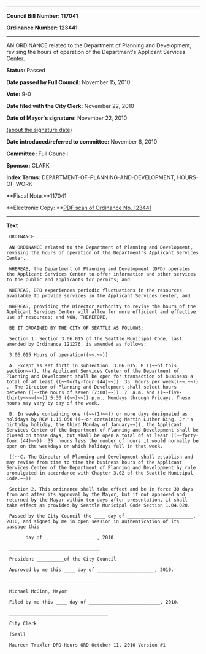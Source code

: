 

********

**Council Bill Number: 117041**
   
**Ordinance Number: 123441**
********

 AN ORDINANCE related to the Department of Planning and Development, revising the hours of operation of the Department's Applicant Services Center.

**Status:** Passed
   
**Date passed by Full Council:** November 15, 2010
   
**Vote:** 9-0
   
**Date filed with the City Clerk:** November 22, 2010
   
**Date of Mayor's signature:** November 22, 2010
   
[(about the signature date)](/~public/approvaldate.htm)
   
   
   
**Date introduced/referred to committee:** November 8, 2010
   
**Committee:** Full Council
   
**Sponsor:** CLARK
   
   
**Index Terms:** DEPARTMENT-OF-PLANNING-AND-DEVELOPMENT, HOURS-OF-WORK

**Fiscal Note:**117041

**Electronic Copy: **[PDF scan of Ordinance No. 123441](/~archives/Ordinances/Ord_123441.pdf)

********

**Text**
   
```
 ORDINANCE _________________

 AN ORDINANCE related to the Department of Planning and Development, revising the hours of operation of the Department's Applicant Services Center.

 WHEREAS, the Department of Planning and Development (DPD) operates the Applicant Services Center to offer information and other services to the public and applicants for permits; and

 WHEREAS, DPD experiences periodic fluctuations in the resources available to provide services in the Applicant Services Center, and

 WHEREAS, providing the Director authority to revise the hours of the Applicant Services Center will allow for more efficient and effective use of resources; and NOW, THEREFORE,

 BE IT ORDAINED BY THE CITY OF SEATTLE AS FOLLOWS:

 Section 1. Section 3.06.015 of the Seattle Municipal Code, last amended by Ordinance 121276, is amended as follows:

 3.06.015 Hours of operation((~~.~~))

 A. Except as set forth in subsection  3.06.015. B ((~~of this section~~)), the Applicant Services Center of the Department of Planning and Development shall be open for transaction of business a total of at least ((~~forty-four (44)~~))  35  hours per week((~~,~~)) .  The Director of Planning and Development shall select hours  between ((~~the hours of seven (7:00)~~))  7  a.m. and ((~~five-thirty~~~~(~~)) 5:30 ((~~)~~)) p.m., Mondays through Fridays. These hours may vary by day of the week.

 B. In weeks containing one ((~~(1)~~)) or more days designated as holidays by RCW 1.16.050 ((~~or containing Martin Luther King, Jr.'s birthday holiday, the third Monday of January~~)), the Applicant Services Center of the Department of Planning and Development shall be closed on those days, but shall be open a total of at least ((~~forty-four (44)~~))  35  hours less the number of hours it would normally be open on the weekdays on which holidays fall in that week.

 ((~~C. The Director of Planning and Development shall establish and may revise from time to time the business hours of the Applicant Services Center of the Department of Planning and Development by rule promulgated in accordance with Chapter 3.02 of the Seattle Municipal Code.~~))

 Section 2. This ordinance shall take effect and be in force 30 days from and after its approval by the Mayor, but if not approved and returned by the Mayor within ten days after presentation, it shall take effect as provided by Seattle Municipal Code Section 1.04.020.

 Passed by the City Council the ____ day of ________________________, 2010, and signed by me in open session in authentication of its passage this

 _____ day of ___________________, 2010.

 _________________________________

 President __________of the City Council

 Approved by me this ____ day of _____________________, 2010.

 _________________________________

 Michael McGinn, Mayor

 Filed by me this ____ day of __________________________, 2010.

 ____________________________________

 City Clerk

 (Seal)

 Maureen Traxler DPD-Hours ORD October 11, 2010 Version #1

```
